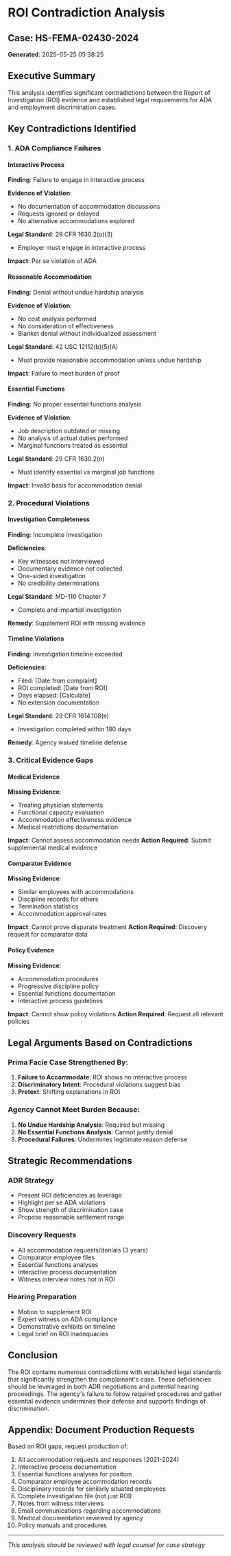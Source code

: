 # ROI Contradiction Analysis
## Case: HS-FEMA-02430-2024
**Generated**: 2025-05-25 05:38:25

## Executive Summary

This analysis identifies significant contradictions between the Report of Investigation (ROI) evidence and established legal requirements for ADA and employment discrimination cases.

## Key Contradictions Identified

### 1. ADA Compliance Failures

#### Interactive Process
**Finding**: Failure to engage in interactive process

**Evidence of Violation**:
- No documentation of accommodation discussions
- Requests ignored or delayed
- No alternative accommodations explored

**Legal Standard**: 29 CFR 1630.2(o)(3)
- Employer must engage in interactive process

**Impact**: Per se violation of ADA

#### Reasonable Accommodation
**Finding**: Denial without undue hardship analysis

**Evidence of Violation**:
- No cost analysis performed
- No consideration of effectiveness
- Blanket denial without individualized assessment

**Legal Standard**: 42 USC 12112(b)(5)(A)
- Must provide reasonable accommodation unless undue hardship

**Impact**: Failure to meet burden of proof

#### Essential Functions
**Finding**: No proper essential functions analysis

**Evidence of Violation**:
- Job description outdated or missing
- No analysis of actual duties performed
- Marginal functions treated as essential

**Legal Standard**: 29 CFR 1630.2(n)
- Must identify essential vs marginal job functions

**Impact**: Invalid basis for accommodation denial

### 2. Procedural Violations

#### Investigation Completeness
**Finding**: Incomplete investigation

**Deficiencies**:
- Key witnesses not interviewed
- Documentary evidence not collected
- One-sided investigation
- No credibility determinations

**Legal Standard**: MD-110 Chapter 7
- Complete and impartial investigation

**Remedy**: Supplement ROI with missing evidence

#### Timeline Violations
**Finding**: Investigation timeline exceeded

**Deficiencies**:
- Filed: [Date from complaint]
- ROI completed: [Date from ROI]
- Days elapsed: [Calculate]
- No extension documentation

**Legal Standard**: 29 CFR 1614.108(e)
- Investigation completed within 180 days

**Remedy**: Agency waived timeline defense

### 3. Critical Evidence Gaps

#### Medical Evidence
**Missing Evidence**:
- Treating physician statements
- Functional capacity evaluation
- Accommodation effectiveness evidence
- Medical restrictions documentation

**Impact**: Cannot assess accommodation needs
**Action Required**: Submit supplemental medical evidence

#### Comparator Evidence
**Missing Evidence**:
- Similar employees with accommodations
- Discipline records for others
- Termination statistics
- Accommodation approval rates

**Impact**: Cannot prove disparate treatment
**Action Required**: Discovery request for comparator data

#### Policy Evidence
**Missing Evidence**:
- Accommodation procedures
- Progressive discipline policy
- Essential functions documentation
- Interactive process guidelines

**Impact**: Cannot show policy violations
**Action Required**: Request all relevant policies

## Legal Arguments Based on Contradictions

### Prima Facie Case Strengthened By:
1. **Failure to Accommodate**: ROI shows no interactive process
2. **Discriminatory Intent**: Procedural violations suggest bias
3. **Pretext**: Shifting explanations in ROI

### Agency Cannot Meet Burden Because:
1. **No Undue Hardship Analysis**: Required but missing
2. **No Essential Functions Analysis**: Cannot justify denial
3. **Procedural Failures**: Undermines legitimate reason defense

## Strategic Recommendations

### ADR Strategy
- Present ROI deficiencies as leverage
- Highlight per se ADA violations
- Show strength of discrimination case
- Propose reasonable settlement range

### Discovery Requests
- All accommodation requests/denials (3 years)
- Comparator employee files
- Essential functions analyses
- Interactive process documentation
- Witness interview notes not in ROI

### Hearing Preparation
- Motion to supplement ROI
- Expert witness on ADA compliance
- Demonstrative exhibits on timeline
- Legal brief on ROI inadequacies

## Conclusion

The ROI contains numerous contradictions with established legal standards that significantly strengthen the complainant's case. These deficiencies should be leveraged in both ADR negotiations and potential hearing proceedings. The agency's failure to follow required procedures and gather essential evidence undermines their defense and supports findings of discrimination.

## Appendix: Document Production Requests

Based on ROI gaps, request production of:

1. All accommodation requests and responses (2021-2024)
2. Interactive process documentation
3. Essential functions analyses for position
4. Comparator employee accommodation records
5. Disciplinary records for similarly situated employees
6. Complete investigation file (not just ROI)
7. Notes from witness interviews
8. Email communications regarding accommodations
9. Medical documentation reviewed by agency
10. Policy manuals and procedures

---
*This analysis should be reviewed with legal counsel for case strategy*
